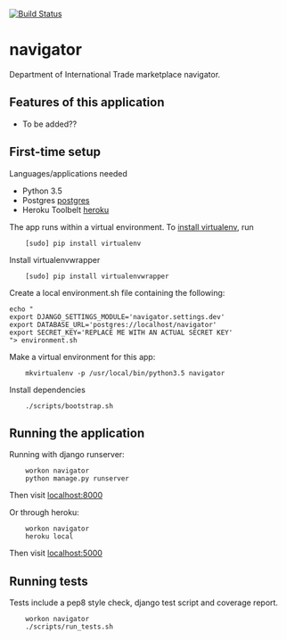 [![Build Status](https://travis-ci.org/uktrade/navigator.svg?branch=master)](https://travis-ci.org/uktrade/navigator)

# navigator

Department of International Trade marketplace navigator.

## Features of this application

 - To be added??

## First-time setup

Languages/applications needed
- Python 3.5
- Postgres [postgres](https://www.postgresql.org)
- Heroku Toolbelt [heroku](https://toolbelt.heroku.com)


The app runs within a virtual environment. To [install virtualenv](https://virtualenv.readthedocs.org/en/latest/installation.html), run
```shell
    [sudo] pip install virtualenv
```

Install virtualenvwrapper
```shell
    [sudo] pip install virtualenvwrapper
```

Create a local environment.sh file containing the following:
```shell
echo "
export DJANGO_SETTINGS_MODULE='navigator.settings.dev'
export DATABASE_URL='postgres://localhost/navigator'
export SECRET_KEY='REPLACE ME WITH AN ACTUAL SECRET KEY'
"> environment.sh
```

Make a virtual environment for this app:
```shell
    mkvirtualenv -p /usr/local/bin/python3.5 navigator
```

Install dependencies
```shell
    ./scripts/bootstrap.sh
```

## Running the application

Running with django runserver:
```shell
    workon navigator
    python manage.py runserver
```
Then visit [localhost:8000](http://localhost:8000)

Or through heroku:
```shell
    workon navigator
    heroku local
```
Then visit [localhost:5000](http://localhost:5000)

## Running tests

Tests include a pep8 style check, django test script and coverage report.

```shell
    workon navigator
    ./scripts/run_tests.sh
```
